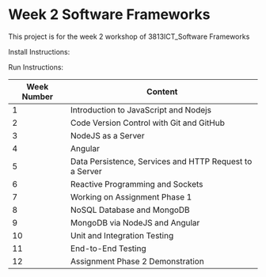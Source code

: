 # Week 2 Software Frameworks

This project is for the week 2 workshop of 3813ICT_Software Frameworks

Install Instructions:

Run Instructions:

Week Number|Content
------------ | -------------
1|Introduction to JavaScript and Nodejs
2|Code Version Control with Git and GitHub
3|NodeJS as a Server
4|Angular
5|Data Persistence, Services and HTTP Request to a Server
6|Reactive Programming and Sockets
7|Working on Assignment Phase 1
8|NoSQL Database and MongoDB
9|MongoDB via NodeJS and Angular
10|Unit and Integration Testing
11|End-to-End Testing
12|Assignment Phase 2 Demonstration
